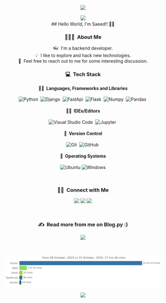 <p align="center">
  <img src="https://capsule-render.vercel.app/api?type=waving&color=gradient&height=90&section=header"/>
</p>
<div align="center">
  <img height="200" src="https://media.giphy.com/media/y5OffROvBod0s/giphy.gif"  />
</div>
<div align="center">
##  Hello World, I'm Saeed!! 👋👋

### 👨🏻‍💻 &nbsp;About Me

👓 &nbsp;I'm a backend developer. \
💡 &nbsp;I like to explore and hack new technologies.\
💬 &nbsp;Feel free to reach out to me for some interesting discussion.
  
 ### 💻 &nbsp;Tech Stack

#### 👨‍💻 &nbsp;Languages, Frameworks and Libraries 
![Python](https://img.shields.io/badge/-Python-05122A?style=flat&logo=python)&nbsp;
![Django](https://img.shields.io/badge/-django-05122A?style=flat&logo=django)&nbsp;
![FastApi](https://img.shields.io/badge/-fastapi-05122A?style=flat&logo=fastapi)&nbsp;
![Flask](https://img.shields.io/badge/-Flask-05122A?style=flat&logo=flask)&nbsp;
![Numpy](https://img.shields.io/badge/-Numpy-05122A?style=flat&logo=numpy)&nbsp;
![Pandas](https://img.shields.io/badge/-Pandas-05122A?style=flat&logo=pandas)&nbsp;


#### 👨‍🔧 &nbsp;IDEs/Editors
![Visual Studio Code](https://img.shields.io/badge/-Visual%20Studio%20Code-05122A?style=flat&logo=visual-studio-code&logoColor=007ACC)&nbsp;
![Jupyter](https://img.shields.io/badge/-Jupyter-05122A?style=flat&logo=jupyter)&nbsp;

#### 🔧 &nbsp;Version Control 
![Git](https://img.shields.io/badge/-Git-05122A?style=flat&logo=git)&nbsp;
![GitHub](https://img.shields.io/badge/-GitHub-05122A?style=flat&logo=github)&nbsp;


#### 🐧 &nbsp;Operating Systems
![Ubuntu](https://img.shields.io/badge/-Ubuntu-05122A?style=flat&logo=ubuntu)
![Windows](https://img.shields.io/badge/-Windows-05122A?style=flat&logo=windows)

<br />
  
  
### 🤝🏻 &nbsp;Connect with Me

<p align="center">
    <a href="https://www.linkedin.com/in/saeed-ramezani/"><img src="https://img.shields.io/badge/-Saeed Ramezani-0077B5?style=flat&logo=Linkedin&logoColor=white"/></a>
    <a href="mailto:saeedramezani75@gmail.com"><img src="https://img.shields.io/badge/-saeedramezani75@gmail.com-D14836?style=flat&logo=Gmail&logoColor=white"/></a>
    <a href="https://stackoverflow.com/users/7618968/saeed-ramezani"><img src="https://img.shields.io/badge/-Saeed%20Ramezani-000000?style=flat&logo=stackoverflow"/></a>
</p>

<br />

### ✍️ &nbsp;Read more from me on Blog.py :)
<a href="https://blogdotpy.hashnode.dev/" target="_blank"><img src="https://img.shields.io/badge/Hashnode-2962FF?style=for-the-badge&logo=hashnode&logoColor=white"/></a>
<!-- HASHNODE_BLOG:START -->
<!-- HASHNODE_BLOG:END -->
<br/>

<img
  src="https://github.com/SaeedRz96/SaeedRz96/blob/main/images/stat.svg"
  alt="Avinal WakaTime Activity"
/>



<p align="center">
  <img src="https://capsule-render.vercel.app/api?type=waving&color=gradient&height=90&section=footer"/>
</p>
  
  <br />

</div>


###
